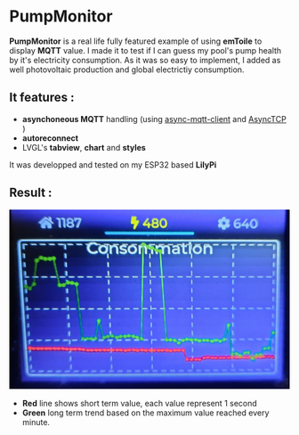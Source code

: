# PumpMonitor

**PumpMonitor** is a real life fully featured example of using **emToile** to display **MQTT** value. I made it to test if I can guess my pool's pump health by it's electricity consumption.
As it was so easy to implement, I added as well photovoltaic production and global electrictiy consumption.

It features :
------

* **asynchoneous MQTT** handling (using [async-mqtt-client](https://github.com/marvinroger/async-mqtt-client) and [AsyncTCP](https://github.com/me-no-dev/AsyncTCP) )
* **autoreconnect**
* LVGL's **tabview**, **chart** and **styles**

It was developped and tested on my ESP32 based **LilyPi**

Result :
------

![PumpMonitor's screenshot](https://github.com/destroyedlolo/emToile/blob/PumpMonitor/examples/PumpMonitor/PumpMonitor.jpg)

* **Red** line shows short term value, each value represent 1 second
* **Green** long term trend based on the maximum value reached every minute.
